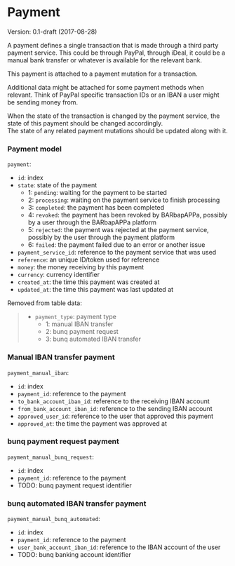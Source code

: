 # Payment
Version: 0.1-draft (2017-08-28)

A payment defines a single transaction that is made through a third party payment service.
This could be through PayPal, through iDeal, it could be a manual bank transfer or whatever is available for the relevant bank.

This payment is attached to a payment mutation for a transaction.

Additional data might be attached for some payment methods when relevant.
Think of PayPal specific transaction IDs or an IBAN a user might be sending money from.

When the state of the transaction is changed by the payment service, the state of this payment should be changed accordingly.  
The state of any related payment mutations should be updated along with it.

### Payment model
`payment`:
- `id`: index
- `state`: state of the payment
    - 1: `pending`: waiting for the payment to be started
    - 2: `processing`: waiting on the payment service to finish processing
    - 3: `completed`: the payment has been completed
    - 4: `revoked`: the payment has been revoked by BARbapAPPa, possibly by a user through the BARbapAPPa platform
    - 5: `rejected`: the payment was rejected at the payment service, possibly by the user through the payment platform
    - 6: `failed`: the payment failed due to an error or another issue
- `payment_service_id`: reference to the payment service that was used
- `reference`: an unique ID/token used for reference
- `money`: the money receiving by this payment
- `currency`: currency identifier
- `created_at`: the time this payment was created at
- `updated_at`: the time this payment was last updated at

Removed from table data:  
> - `payment_type`: payment type
>     - 1: manual IBAN transfer
>     - 2: bunq payment request
>     - 3: bunq automated IBAN transfer

### Manual IBAN transfer payment
`payment_manual_iban`:
- `id`: index
- `payment_id`: reference to the payment
- `to_bank_account_iban_id`: reference to the receiving IBAN account
- `from_bank_account_iban_id`: reference to the sending IBAN account
- `approved_user_id`: reference to the user that approved this payment
- `approved_at`: the time the payment was approved at

### bunq payment request payment
`payment_manual_bunq_request`:
- `id`: index
- `payment_id`: reference to the payment
- TODO: bunq payment request identifier

### bunq automated IBAN transfer payment
`payment_manual_bunq_automated`:
- `id`: index
- `payment_id`: reference to the payment
- `user_bank_account_iban_id`: reference to the IBAN account of the user
- TODO: bunq banking account identifier
